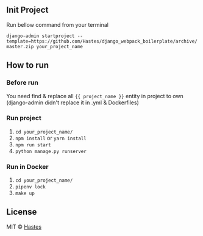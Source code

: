 ## Init Project

Run bellow command from your terminal

`django-admin startproject --template=https://github.com/Hastes/django_webpack_boilerplate/archive/master.zip your_project_name`

## How to run

### Before run
You need find & replace all `{{ project_name }}` entity in project to own (django-admin didn't replace it in .yml & Dockerfiles)

### Run project
1. `cd your_project_name/`
2. `npm install` or `yarn install`
3. `npm run start`
4. `python manage.py runserver`

### Run in Docker
1. `cd your_project_name/`
2. `pipenv lock`
3. `make up`

## License

MIT © [Hastes](https://github.com/hastes)
